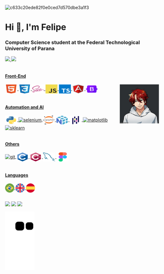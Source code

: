 ![c633c20ede82f0e0ced7d570dbe3a1f3](https://user-images.githubusercontent.com/70382532/138322189-2db8df52-9dcb-40a0-88a8-c365466bd33d.gif)

<h1 align="left">Hi 👋, I'm Felipe</h1>
<h3 align="left">Computer Science student at the Federal Technological University of Parana</h3>

<div>
  <a href="https://github.com/felipolis">
  <img height="180em" src="https://github-readme-stats.vercel.app/api?username=felipolis&show_icons=true&theme=dracula&include_all_commits=true&count_private=true"/>
  <img height="180em" src="https://github-readme-stats.vercel.app/api/top-langs/?username=felipolis&layout=compact&langs_count=16&theme=dracula"/>
<div>

<div style="display: inline_block"><br>
  <h4>Front-End</h4>
  <img align="center" alt="html5" height="30" width="40" src="https://github.com/devicons/devicon/blob/master/icons/html5/html5-original.svg">
  <img align="center" alt="css3" height="30" width="40" src="https://github.com/devicons/devicon/blob/master/icons/css3/css3-original.svg">
  <img align="center" alt="sass" height="30" width="40" src="https://github.com/devicons/devicon/blob/master/icons/sass/sass-original.svg">
  <img align="center" alt="js" height="30" width="40" src="https://github.com/devicons/devicon/blob/master/icons/javascript/javascript-original.svg">
  <img align="center" alt="ts" height="30" width="40" src="https://github.com/devicons/devicon/blob/master/icons/typescript/typescript-original.svg">
  <img align="center" alt="angular" height="30" width="40" src="https://github.com/devicons/devicon/blob/master/icons/angularjs/angularjs-original.svg">
  <img align="center" alt="boots" height="30" width="40" src="https://github.com/devicons/devicon/blob/master/icons/bootstrap/bootstrap-original.svg">
  <img align="right" alt="felipe_gif" height="128" width="128" src="https://github.com/felipolis/felipolis/blob/main/meuavatar.gif">
</div>
  
<div style="display: inline_block"><br>
  <h4>Automation and AI</h4>
  <img align="center" alt="python" height="30" width="40" src="https://raw.githubusercontent.com/devicons/devicon/master/icons/python/python-original.svg">
  <img align="center" alt="selenium" height="30" width="40" src="https://raw.githubusercontent.com/detain/svg-logos/780f25886640cef088af994181646db2f6b1a3f8/svg/selenium-logo.svg">
  <img align="center" alt="jupyter" height="30" width="40" src="https://github.com/devicons/devicon/blob/master/icons/jupyter/jupyter-original-wordmark.svg">
  <img align="center" alt="numpy" height="30" width="40" src="https://github.com/devicons/devicon/blob/master/icons/numpy/numpy-original.svg">
  <img align="center" alt="pandas" height="30" width="40" src="https://github.com/devicons/devicon/blob/master/icons/pandas/pandas-original.svg">
  <img align="center" alt="matplotlib" height="30" width="30" src="https://upload.wikimedia.org/wikipedia/commons/8/84/Matplotlib_icon.svg">
  <img align="center" alt="sklearn" height="30" width="40" src="https://upload.wikimedia.org/wikipedia/commons/0/05/Scikit_learn_logo_small.svg">
</div>
  
<div style="display: inline_block"><br>
  <h4>Others</h4>
  <img align="center" alt="git" height="30" width="40" src="https://www.vectorlogo.zone/logos/git-scm/git-scm-icon.svg">
  <img align="center" alt="c" height="30" width="40" src="https://raw.githubusercontent.com/devicons/devicon/master/icons/c/c-original.svg">
  <img align="center" alt="cpp" height="30" width="40" src="https://github.com/devicons/devicon/blob/master/icons/cplusplus/cplusplus-original.svg">
  <img align="center" alt="sql" height="30" width="40" src="https://github.com/devicons/devicon/blob/master/icons/mysql/mysql-original.svg">
  <img align="center" alt="figma" height="30" width="40" src="https://github.com/devicons/devicon/blob/master/icons/figma/figma-original.svg">
</div>
  
 <div style="display: inline_block"><br>
  <h4>Languages</h4>
  <img align="center" alt="brasil" height="30" width="30" src="https://github.com/felipolis/felipolis/blob/main/brasil.png">
  <img align="center" alt="reino-unido" height="30" width="30" src="https://github.com/felipolis/felipolis/blob/main/reino-unido.png">
  <img align="center" alt="espanha" height="30" width="30" src="https://github.com/felipolis/felipolis/blob/main/espanha.png">
</div>

  ##

<div> 
  <a href="https://www.instagram.com/felipeacmendes/" target="_blank"><img src="https://img.shields.io/badge/-Instagram-%23E4405F?style=for-the-badge&logo=instagram&logoColor=white" target="_blank"></a>
  <a href = "mailto: felipecunhamendes@gmail.com"><img src="https://img.shields.io/badge/-Gmail-%23333?style=for-the-badge&logo=gmail&logoColor=white" target="_blank"></a>
  <a href="https://www.linkedin.com/in/felipeacmendes/" target="_blank"><img src="https://img.shields.io/badge/-LinkedIn-%230077B5?style=for-the-badge&logo=linkedin&logoColor=white" target="_blank"></a>
  
  ![Snake animation](https://github.com/felipolis/felipolis/blob/output/github-contribution-grid-snake.svg)
</div>
